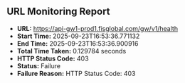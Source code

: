 ## URL Monitoring Report

- **URL:** https://api-gw1-prod1.fisglobal.com/gw/v1/health
- **Start Time:** 2025-09-23T16:53:36.771132
- **End Time:** 2025-09-23T16:53:36.900916
- **Total Time Taken:** 0.129784 seconds
- **HTTP Status Code:** 403
- **Status:** Failure
- **Failure Reason:** HTTP Status Code: 403
